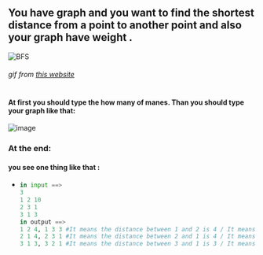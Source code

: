 ## You have graph and you want to find the shortest distance from a point to another point and also your graph have weight .
![BFS](https://upload.wikimedia.org/wikipedia/commons/5/5d/Breadth-First-Search-Algorithm.gif)
###### gif from [this website](https://commons.wikimedia.org/wiki/File:Breadth-First-Search-Algorithm.gif)
#
#### At first you should type the how many of manes. Than you should type your graph like that:
![image](https://github.com/mohammad-hasan-shahroodi/BFS/assets/140893151/f9f13b53-3782-4a80-b733-5263ac040e58)
### At the end:
#### you see one thing like that :
  - ```python
    in input ==>
    3
    1 2 10
    2 3 1
    3 1 3
    in output ==>
    1 2 4, 1 3 3 #It means the distance between 1 and 2 is 4 / It means the distance between 1 and 3 is 3
    2 1 4, 2 3 1 #It means the distance between 2 and 1 is 4 / It means the distance between 2 and 3 is 1
    3 1 3, 3 2 1 #It means the distance between 3 and 1 is 3 / It means the distance between 3 and 2 is 1
    ```
